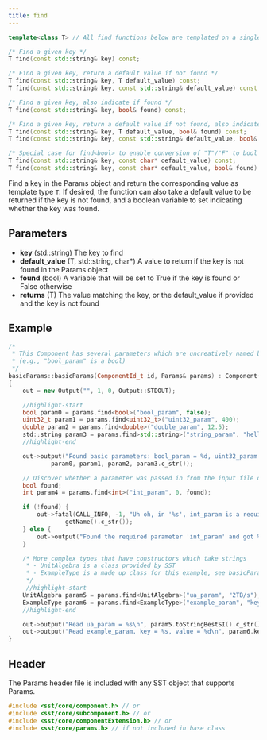 ```yaml
---
title: find
---
```

```cpp
template<class T> // All find functions below are templated on a single parameter, T

/* Find a given key */
T find(const std::string& key) const;

/* Find a given key, return a default value if not found */
T find(const std::string& key, T default_value) const;
T find(const std::string& key, const std::string& default_value) const;

/* Find a given key, also indicate if found */
T find(const std::string& key, bool& found) const;

/* Find a given key, return a default value if not found, also indicate if found */
T find(const std::string& key, T default_value, bool& found) const;
T find(const std::string& key, const std::string& default_value, bool& found) const;

/* Special case for find<bool> to enable conversion of "T"/"F" to bool */
T find(const std::string& key, const char* default_value) const;
T find(const std::string& key, const char* default_value, bool& found) const;
```

Find a key in the Params object and return the corresponding value as template type `T`. If desired, the function can also take a default value to be returned if the key is not found, and a boolean variable to set indicating whether the key was found.

## Parameters
* **key** (std::string) The key to find
* **default_value** (T, std::string, char*) A value to return if the key is not found in the Params object
* **found** (bool) A variable that will be set to True if the key is found or False otherwise
* **returns** (T) The value matching the key, or the default_value if provided and the key is not found


## Example
<!--- SOURCE_CODE: sst-elements/src/sst/elements/simpleElementExample/basicParams.cc --->
```cpp title="Excerpt from sst-elements/src/sst/elements/simpleElementExample/basicParams.cc"
/* 
 * This Component has several parameters which are uncreatively named by their type 
 * (e.g., "bool_param" is a bool)
 */
basicParams::basicParams(ComponentId_t id, Params& params) : Component(id)
{
    out = new Output("", 1, 0, Output::STDOUT);

    //highlight-start
    bool param0 = params.find<bool>("bool_param", false);
    uint32_t param1 = params.find<uint32_t>("uint32_param", 400);
    double param2 = params.find<double>("double_param", 12.5);
    std:;string param3 = params.find>std::string>("string_param", "hello");
    //highlight-end

    out->output("Found basic parameters: bool_param = %d, uint32_param = %" PRIu32 ", double_param = %f, string_param = %s\n",
            param0, param1, param2, param3.c_str());

    // Discover whether a parameter was passed in from the input file or not
    bool found;
    int param4 = params.find<int>("int_param", 0, found);

    if (!found) {
        out->fatal(CALL_INFO, -1, "Uh oh, in '%s', int_param is a required parameter, but it wasn't found in the parameter set.\n",
                getName().c_str());
    } else {
        out->output("Found the required parameter 'int_param' and got %d\n", param4);
    }

    /* More complex types that have constructors which take strings
     * - UnitAlgebra is a class provided by SST
     * - ExampleType is a made up class for this example, see basicParams.h
     */ 
     //highlight-start
    UnitAlgebra param5 = params.find<UnitAlgebra>("ua_param", "2TB/s");
    ExampleType param6 = params.find<ExampleType>("example_param", "key:5");
    //highlight-end

    out->output("Read ua_param = %s\n", param5.toStringBestSI().c_str());
    out->output("Read example_param. key = %s, value = %d\n", param6.key.c_str(), param6.value);
}
```

## Header
The Params header file is included with any SST object that supports Params.
```cpp
#include <sst/core/component.h> // or
#include <sst/core/subcomponent.h> // or
#include <sst/core/componentExtension.h> // or
#include <sst/core/params.h> // if not included in base class
```